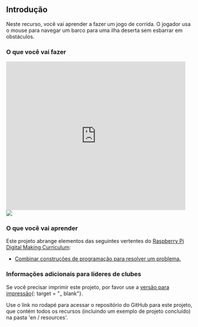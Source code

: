 ## Introdução

Neste recurso, você vai aprender a fazer um jogo de corrida. O jogador usa o mouse para navegar um barco para uma ilha deserta sem esbarrar em obstáculos.

### O que você vai fazer

<div class="scratch-preview">
  <iframe allowtransparency="true" width="485" height="402" src="https://scratch.mit.edu/projects/embed/63957956/?autostart=false" frameborder="0"></iframe>
  <img src="images/boat-final.png">
</div>

### O que você vai aprender

Este projeto abrange elementos das seguintes vertentes do [Raspberry Pi Digital Making Curriculum](http://rpf.io/curriculum):

+ [Combinar construções de programação para resolver um problema.](https://www.raspberrypi.org/curriculum/programming/builder)

### Informações adicionais para líderes de clubes

Se você precisar imprimir este projeto, por favor use a [versão para impressão](https://projects.raspberrypi.org/en/projects/boat-race/print){: target = "_ blank"}.

Use o link no rodapé para acessar o repositório do GitHub para este projeto, que contém todos os recursos (incluindo um exemplo de projeto concluído) na pasta 'en / resources'.